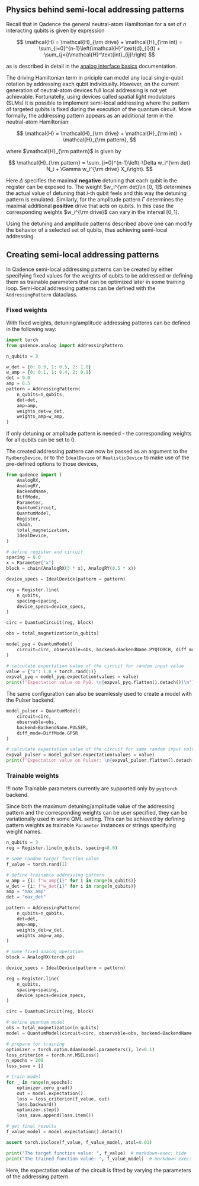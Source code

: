

## Physics behind semi-local addressing patterns

Recall that in Qadence the general neutral-atom Hamiltonian for a set of $n$ interacting qubits is given by expression

$$
\mathcal{H} = \mathcal{H}_{\rm drive} + \mathcal{H}_{\rm int} = \sum_{i=0}^{n-1}\left(\mathcal{H}^\text{d}_{i}(t) + \sum_{j<i}\mathcal{H}^\text{int}_{ij}\right)
$$

as is described in detail in the [analog interface basics](analog-basics.md) documentation.

The driving Hamiltonian term in priciple can model any local single-qubit rotation by addressing each qubit individually. However, on the current generation of neutral-atom devices full local addressing is not yet achievable. Fortunatelly, using devices called spatial light modulators (SLMs) it is possible to implement semi-local addressing where the pattern of targeted qubits is fixed during the execution of the quantum circuit. More formally, the addressing pattern appears as an additional term in the neutral-atom Hamiltonian:

$$
\mathcal{H} = \mathcal{H}_{\rm drive} + \mathcal{H}_{\rm int} + \mathcal{H}_{\rm pattern},
$$

where $\mathcal{H}_{\rm pattern}$ is given by

$$
\mathcal{H}_{\rm pattern} = \sum_{i=0}^{n-1}\left(-\Delta w_i^{\rm det} N_i + \Gamma w_i^{\rm drive} X_i\right).
$$

Here $\Delta$ specifies the maximal **negative** detuning that each qubit in the register can be exposed to. The weight $w_i^{\rm det}\in [0, 1]$ determines the actual value of detuning that $i$-th qubit feels and this way the detuning pattern is emulated. Similarly, for the amplitude pattern $\Gamma$ determines the maximal additional **positive** drive that acts on qubits. In this case the corresponding weights $w_i^{\rm drive}$ can vary in the interval $[0, 1]$.

Using the detuning and amplitude patterns described above one can modify the behavior of a selected set of qubits, thus achieving semi-local addressing.

## Creating semi-local addressing patterns

In Qadence semi-local addressing patterns can be created by either specifying fixed values for the weights of qubits to be addressed or defining them as trainable parameters that can be optimized later in some training loop. Semi-local addressing patterns can be defined with the `AddressingPattern` dataclass.

### Fixed weights

With fixed weights, detuning/amplitude addressing patterns can be defined in the following way:

```python exec="on" source="material-block" session="emu"
import torch
from qadence.analog import AddressingPattern

n_qubits = 3

w_det = {0: 0.9, 1: 0.5, 2: 1.0}
w_amp = {0: 0.1, 1: 0.4, 2: 0.8}
det = 9.0
amp = 6.5
pattern = AddressingPattern(
    n_qubits=n_qubits,
    det=det,
    amp=amp,
    weights_det=w_det,
    weights_amp=w_amp,
)
```

If only detuning or amplitude pattern is needed - the corresponding weights for all qubits can be set to 0.

The created addressing pattern can now be passed as an argument to the `RydbergDevice`, or to the
`IdealDevice` or `RealisticDevice` to make use of the pre-defined options to those devices,

```python exec="on" source="material-block" session="emu"
from qadence import (
    AnalogRX,
    AnalogRY,
    BackendName,
    DiffMode,
    Parameter,
    QuantumCircuit,
    QuantumModel,
    Register,
    chain,
    total_magnetization,
    IdealDevice,
)

# define register and circuit
spacing = 8.0
x = Parameter("x")
block = chain(AnalogRX(3 * x), AnalogRY(0.5 * x))

device_specs = IdealDevice(pattern = pattern)

reg = Register.line(
    n_qubits,
    spacing=spacing,
    device_specs=device_specs,
)

circ = QuantumCircuit(reg, block)

obs = total_magnetization(n_qubits)

model_pyq = QuantumModel(
    circuit=circ, observable=obs, backend=BackendName.PYQTORCH, diff_mode=DiffMode.AD
)

# calculate expectation value of the circuit for random input value
value = {"x": 1.0 + torch.rand(1)}
expval_pyq = model_pyq.expectation(values = value)
print(f"Expectation value on PyQ: \n{expval_pyq.flatten().detach()}\n")  # markdown-exec: hide
```

The same configuration can also be seamlessly used to create a model with the Pulser backend.

```python exec="on" source="material-block" session="emu"
model_pulser = QuantumModel(
    circuit=circ,
    observable=obs,
    backend=BackendName.PULSER,
    diff_mode=DiffMode.GPSR
)

# calculate expectation value of the circuit for same random input value
expval_pulser = model_pulser.expectation(values = value)
print(f"Expectation value on Pulser: \n{expval_pulser.flatten().detach()}\n")  # markdown-exec: hide
```

### Trainable weights

!!! note
    Trainable parameters currently are supported only by `pyqtorch` backend.

Since both the maximum detuning/amplitude value of the addressing pattern and the corresponding weights can be
user specified, they can be variationally used in some QML setting. This can be achieved by defining pattern weights as trainable `Parameter` instances or strings specifying weight names.

```python exec="on" source="material-block" session="emu"
n_qubits = 3
reg = Register.line(n_qubits, spacing=8.0)

# some random target function value
f_value = torch.rand(1)

# define trainable addressing pattern
w_amp = {i: f"w_amp{i}" for i in range(n_qubits)}
w_det = {i: f"w_det{i}" for i in range(n_qubits)}
amp = "max_amp"
det = "max_det"

pattern = AddressingPattern(
    n_qubits=n_qubits,
    det=det,
    amp=amp,
    weights_det=w_det,
    weights_amp=w_amp,
)

# some fixed analog operation
block = AnalogRX(torch.pi)

device_specs = IdealDevice(pattern = pattern)

reg = Register.line(
    n_qubits,
    spacing=spacing,
    device_specs=device_specs,
)

circ = QuantumCircuit(reg, block)

# define quantum model
obs = total_magnetization(n_qubits)
model = QuantumModel(circuit=circ, observable=obs, backend=BackendName.PYQTORCH)

# prepare for training
optimizer = torch.optim.Adam(model.parameters(), lr=0.1)
loss_criterion = torch.nn.MSELoss()
n_epochs = 200
loss_save = []

# train model
for _ in range(n_epochs):
    optimizer.zero_grad()
    out = model.expectation()
    loss = loss_criterion(f_value, out)
    loss.backward()
    optimizer.step()
    loss_save.append(loss.item())

# get final results
f_value_model = model.expectation().detach()

assert torch.isclose(f_value, f_value_model, atol=0.01)

print("The target function value: ", f_value)  # markdown-exec: hide
print("The trained function value: ", f_value_model)  # markdown-exec: hide
```

Here, the expectation value of the circuit is fitted by varying the parameters of the addressing pattern.
